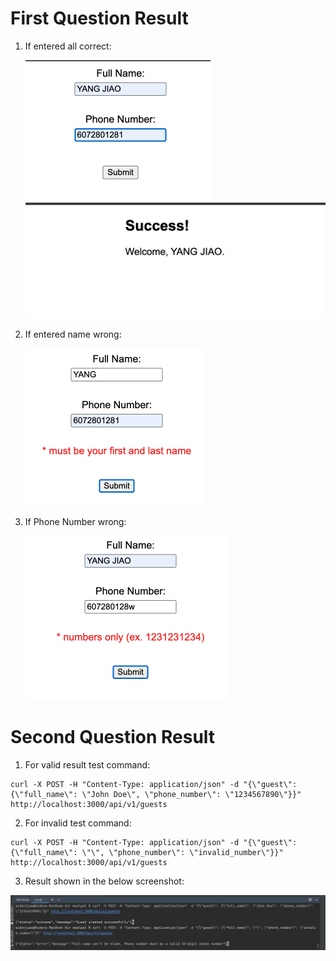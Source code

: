 # First Question Result

1. If entered all correct:

	<img src="./image-20230414020530367.png" alt="image-20230414020530367" style="zoom:50%;" />
	
	<img src="./image-20230414020543211.png" alt="image-20230414020543211" style="zoom:50%;" />



2. If entered name wrong:

	<img src="./image-20230414020625345.png" alt="image-20230414020625345" style="zoom:50%;" />

3. If Phone Number wrong:

	<img src="./image-20230414020652876.png" alt="image-20230414020652876" style="zoom:50%;" />

# Second Question Result

1. For valid result test command:

```Curl
curl -X POST -H "Content-Type: application/json" -d "{\"guest\": {\"full_name\": \"John Doe\", \"phone_number\": \"1234567890\"}}" http://localhost:3000/api/v1/guests
```

2. For invalid test command:

```Curl
curl -X POST -H "Content-Type: application/json" -d "{\"guest\": {\"full_name\": \"\", \"phone_number\": \"invalid_number\"}}" http://localhost:3000/api/v1/guests
```

3. Result shown in the below screenshot:

<img src="./image-20230414172511552-3666208.png" alt="image-20230414172511552" style="zoom:50%;" />